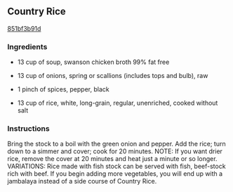 ## Country Rice

[851bf3b91d](http://www.food.com/recipe/country-rice-3837)

### Ingredients

 - 13 cup of soup, swanson chicken broth 99% fat free

 - 13 cup of onions, spring or scallions (includes tops and bulb), raw

 - 1 pinch of spices, pepper, black

 - 13 cup of rice, white, long-grain, regular, unenriched, cooked without salt

### Instructions

Bring the stock to a boil with the green onion and pepper. Add the rice; turn down to a simmer and cover; cook for 20 minutes. NOTE: If you want drier rice, remove the cover at 20 minutes and heat just a minute or so longer. VARIATIONS: Rice made with fish stock can be served with fish, beef-stock rich with beef. If you begin adding more vegetables, you will end up with a jambalaya instead of a side course of Country Rice.